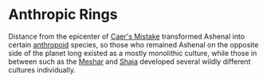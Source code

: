 # Anthropic Rings

Distance from the epicenter of [Caer's Mistake](cataclysms/caers-mistake.md) transformed Ashenal into certain [anthropoid](anthropoids/introduction.md) species, so those who remained Ashenal on the opposite side of the planet long existed as a mostly monolithic culture, while those in between such as the [Meshar](anthropoids/meshar.md) and [Shaja](anthropoids/shaja.md) developed several wildly different cultures individually.